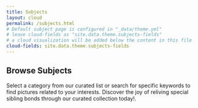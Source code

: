 ```yaml
---
title: Subjects
layout: cloud
permalink: /subjects.html
# Default subject page is configured in "_data/theme.yml"
# leave cloud-fields as "site.data.theme.subjects-fields"
# a cloud visualization will be added below the content in this file
cloud-fields: site.data.theme.subjects-fields
---
```


## Browse Subjects

Select a category from our curated list or search for specific keywords to find pictures related to your interests.
Discover the joy of reliving special sibling bonds through our curated collection today!.
